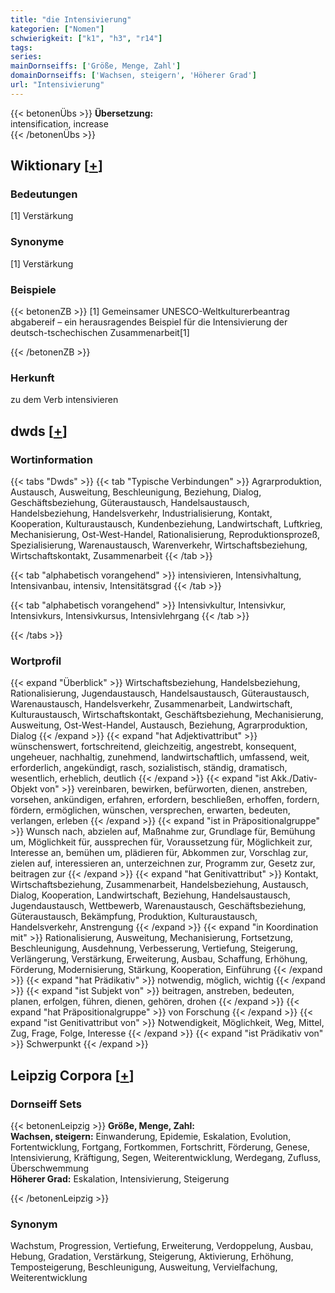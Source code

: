 ```yaml
---
title: "die Intensivierung"
kategorien: ["Nomen"]
schwierigkeit: ["k1", "h3", "r14"]
tags:
series:
mainDornseiffs: ['Größe, Menge, Zahl']
domainDornseiffs: ['Wachsen, steigern', 'Höherer Grad']
url: "Intensivierung"
---
```


{{< betonenÜbs >}}
**Übersetzung:**  
intensification, increase  
{{< /betonenÜbs >}}

## Wiktionary [[+](https://de.wiktionary.org/wiki/Intensivierung)]

### Bedeutungen
[1] Verstärkung  

### Synonyme
[1] Verstärkung  

### Beispiele
{{< betonenZB >}}
[1] Gemeinsamer UNESCO-Weltkulturerbeantrag abgabereif – ein herausragendes Beispiel für die Intensivierung der deutsch-tschechischen Zusammenarbeit[1]  

{{< /betonenZB >}}
### Herkunft
zu dem Verb intensivieren  



## dwds [[+](https://www.dwds.de/wb/Intensivierung)]

### Wortinformation
{{< tabs "Dwds" >}}
{{< tab "Typische Verbindungen" >}}
Agrarproduktion, Austausch, Ausweitung, Beschleunigung, Beziehung, Dialog, Geschäftsbeziehung, Güteraustausch, Handelsaustausch, Handelsbeziehung, Handelsverkehr, Industrialisierung, Kontakt, Kooperation, Kulturaustausch, Kundenbeziehung, Landwirtschaft, Luftkrieg, Mechanisierung, Ost-West-Handel, Rationalisierung, Reproduktionsprozeß, Spezialisierung, Warenaustausch, Warenverkehr, Wirtschaftsbeziehung, Wirtschaftskontakt, Zusammenarbeit
{{< /tab >}}

{{< tab "alphabetisch vorangehend" >}}
intensivieren, Intensivhaltung, Intensivanbau, intensiv, Intensitätsgrad
{{< /tab >}}

{{< tab "alphabetisch vorangehend" >}}
Intensivkultur, Intensivkur, Intensivkurs, Intensivkursus, Intensivlehrgang
{{< /tab >}}

{{< /tabs >}}

### Wortprofil
{{< expand "Überblick" >}} Wirtschaftsbeziehung, Handelsbeziehung, Rationalisierung, Jugendaustausch, Handelsaustausch, Güteraustausch, Warenaustausch, Handelsverkehr, Zusammenarbeit, Landwirtschaft, Kulturaustausch, Wirtschaftskontakt, Geschäftsbeziehung, Mechanisierung, Ausweitung, Ost-West-Handel, Austausch, Beziehung, Agrarproduktion, Dialog {{< /expand >}}
{{< expand "hat Adjektivattribut" >}} wünschenswert, fortschreitend, gleichzeitig, angestrebt, konsequent, ungeheuer, nachhaltig, zunehmend, landwirtschaftlich, umfassend, weit, erforderlich, angekündigt, rasch, sozialistisch, ständig, dramatisch, wesentlich, erheblich, deutlich {{< /expand >}}
{{< expand "ist Akk./Dativ-Objekt von" >}} vereinbaren, bewirken, befürworten, dienen, anstreben, vorsehen, ankündigen, erfahren, erfordern, beschließen, erhoffen, fordern, fördern, ermöglichen, wünschen, versprechen, erwarten, bedeuten, verlangen, erleben {{< /expand >}}
{{< expand "ist in Präpositionalgruppe" >}} Wunsch nach, abzielen auf, Maßnahme zur, Grundlage für, Bemühung um, Möglichkeit für, aussprechen für, Voraussetzung für, Möglichkeit zur, Interesse an, bemühen um, plädieren für, Abkommen zur, Vorschlag zur, zielen auf, interessieren an, unterzeichnen zur, Programm zur, Gesetz zur, beitragen zur {{< /expand >}}
{{< expand "hat Genitivattribut" >}} Kontakt, Wirtschaftsbeziehung, Zusammenarbeit, Handelsbeziehung, Austausch, Dialog, Kooperation, Landwirtschaft, Beziehung, Handelsaustausch, Jugendaustausch, Wettbewerb, Warenaustausch, Geschäftsbeziehung, Güteraustausch, Bekämpfung, Produktion, Kulturaustausch, Handelsverkehr, Anstrengung {{< /expand >}}
{{< expand "in Koordination mit" >}} Rationalisierung, Ausweitung, Mechanisierung, Fortsetzung, Beschleunigung, Ausdehnung, Verbesserung, Vertiefung, Steigerung, Verlängerung, Verstärkung, Erweiterung, Ausbau, Schaffung, Erhöhung, Förderung, Modernisierung, Stärkung, Kooperation, Einführung {{< /expand >}}
{{< expand "hat Prädikativ" >}} notwendig, möglich, wichtig {{< /expand >}}
{{< expand "ist Subjekt von" >}} beitragen, anstreben, bedeuten, planen, erfolgen, führen, dienen, gehören, drohen {{< /expand >}}
{{< expand "hat Präpositionalgruppe" >}} von Forschung {{< /expand >}}
{{< expand "ist Genitivattribut von" >}} Notwendigkeit, Möglichkeit, Weg, Mittel, Zug, Frage, Folge, Interesse {{< /expand >}}
{{< expand "ist Prädikativ von" >}} Schwerpunkt {{< /expand >}}

## Leipzig Corpora [[+](https://corpora.uni-leipzig.de/en/res?word=Intensivierung&corpusId=deu_newscrawl-public_2018)]

### Dornseiff Sets
{{< betonenLeipzig >}}
**Größe, Menge, Zahl:**  
**Wachsen, steigern:** Einwanderung, Epidemie, Eskalation, Evolution, Fortentwicklung, Fortgang, Fortkommen, Fortschritt, Förderung, Genese, Intensivierung, Kräftigung, Segen, Weiterentwicklung, Werdegang, Zufluss, Überschwemmung  
**Höherer Grad:** Eskalation, Intensivierung, Steigerung  

{{< /betonenLeipzig >}}

### Synonym
Wachstum, Progression, Vertiefung, Erweiterung, Verdoppelung, Ausbau, Hebung, Gradation, Verstärkung, Steigerung, Aktivierung, Erhöhung, Temposteigerung, Beschleunigung, Ausweitung, Vervielfachung, Weiterentwicklung

